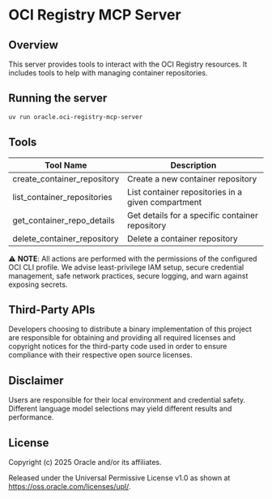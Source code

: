 # OCI Registry MCP Server

## Overview

This server provides tools to interact with the OCI Registry resources.
It includes tools to help with managing container repositories.

## Running the server

```sh
uv run oracle.oci-registry-mcp-server
```

## Tools

| Tool Name | Description |
| --- | --- |
| create_container_repository | Create a new container repository |
| list_container_repositories | List container repositories in a given compartment |
| get_container_repo_details | Get details for a specific container repository |
| delete_container_repository | Delete a container repository |

⚠️ **NOTE**: All actions are performed with the permissions of the configured OCI CLI profile. We advise least-privilege IAM setup, secure credential management, safe network practices, secure logging, and warn against exposing secrets.

## Third-Party APIs

Developers choosing to distribute a binary implementation of this project are responsible for obtaining and providing all required licenses and copyright notices for the third-party code used in order to ensure compliance with their respective open source licenses.

## Disclaimer

Users are responsible for their local environment and credential safety. Different language model selections may yield different results and performance.

## License

Copyright (c) 2025 Oracle and/or its affiliates.
 
Released under the Universal Permissive License v1.0 as shown at  
<https://oss.oracle.com/licenses/upl/>.
